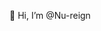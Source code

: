 👋 Hi, I’m @Nu-reign

<!---
Nu-reign/Nu-reign is a ✨ special ✨ repository because its `README.md` (this file) appears on your GitHub profile.
You can click the Preview link to take a look at your changes.
--->
